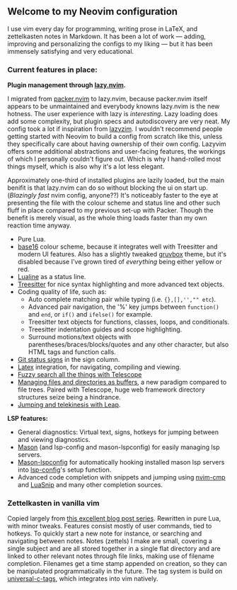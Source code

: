 ## Welcome to my Neovim configuration

I use vim every day for programming, writing prose in LaTeX, and zettelkasten notes in
Markdown. It has been a lot of work — adding, improving and personalizing the configs
to my liking — but it has been immensely satisfying and very educational.

### Current features in place:

**Plugin management through [lazy.nvim](https://github.com/folke/lazy.nvim).**

I migrated from [packer.nvim](https://github.com/wbthomason/packer.nvim) to lazy.nvim,
because packer.nvim itself appears to be unmaintained and everybody knowns lazy.nvim is
the new hotness. The user experience with lazy is _interesting_. Lazy loading does add
some complexity, but plugin specs and autodiscovery are very neat. My config took a lot if
inspiration from [lazyzim](https://github.com/LazyVim/LazyVim). I wouldn't recommend
people getting started with Neovim to build a config from scratch like this, unless they
specifically care about having ownership of their own config. Lazyvim offers some
additional abstractions and user-facing features, the workings of which I personally
couldn't figure out. Which is why I hand-rolled most things myself, which is also why it's
a lot less elegant.

Approximately one-third of installed plugins are lazily loaded, but the main benifit is
that lazy.nvim can do so without blocking the ui on start up. (_Blazingly fast_ nvim
config, anyone??) It's noticeably faster to the eye at presenting the file with the colour
scheme and status line and other such fluff in place compared to my previous set-up with
Packer. Though the benefit is merely visual, as the whole thing loads faster than my own
reaction time anyway.

-   Pure Lua.
-   [base16](https://github.com/RRethy/nvim-base16) colour scheme, because it integrates
    well with Treesitter and modern UI features. Also has a slightly tweaked
    [gruvbox](https://github.com/ellisonleao/gruvbox.nvim) theme, but it's disabled
    because I've grown tired of _everything_ being either yellow or red.
-   [Lualine](https://github.com/nvim-lualine/lualine.nvim) as a status line.
-   [Treesitter](https://github.com/nvim-treesitter/nvim-treesitter) for nice syntax
    highlighting and more advanced text objects.
-   Coding quality of life, such as:
    -   Auto complete matching pair while typing (i.e. `{},[],'',"" etc`).
    -   Advanced pair navigation, the '%' key jumps between `function()` and `end`,
        or `if()` and `ifelse()` for example.
    -   Treesitter text objects for functions, classes, loops, and conditionals.
    -   Treesitter indentation guides and scope highlighting.
    -   Surround motions/text objects with parentheses/braces/blocks/quotes and any other
        character, but also HTML tags and function calls.
-   [Git status signs](https://github.com/lewis6991/gitsigns.nvim) in the sign column.
-   [Latex](https://github.com/lervag/vimtex) integration, for navigating, compiling and viewing.
-   [Fuzzy search all the things with Telescope](https://github.com/nvim-telescope/telescope.nvim)
-   [Managing files and directories as buffers](https://github.com/stevearc/oil.nvim),
    a new paradigm compared to file trees. Paired with Telescope, huge web framework
    directory structures seize being a hindrance.
-   [Jumping and telekinesis with Leap](https://github.com/ggandor/leap.nvim).

**LSP features:**

-   General diagnostics: Virtual text, signs, hotkeys for jumping between and viewing
    diagnostics.
-   [Mason](https://github.com/williamboman/mason.nvim) (and lsp-config and
    mason-lspconfig) for easily managing lsp servers.
-   [Mason-lspconfig](https://github.com/williamboman/mason-lspconfig.nvim) for
    automatically hooking installed mason lsp servers into
    [lsp-config](https://github.com/neovim/nvim-lspconfig)'s setup function.
-   Advanced code completion with snippets and jumping using
    [nvim-cmp](https://github.com/hrsh7th/nvim-cmp) and
    [LuaSnip](https://github.com/L3MON4D3/LuaSnip) and many other completion sources.

### Zettelkasten in vanilla vim

Copied largely from [this excellent blog post series](https://www.edwinwenink.xyz/posts/42-vim_notetaking/).
Rewritten in pure Lua, with minor tweaks. Features consist mostly of user commands, tied
to hotkeys. To quickly start a new note for instance, or searching and navigating between
notes. Notes (zettels) I make are small, covering a single subject and are all stored
together in a single flat directory and are linked to other relevant notes through file
links, making use of filename completion. Filenames get a time stamp appended on creation,
so they can be manipulated programmatically in the future. The tag system is build on
[universal-c-tags](https://github.com/universal-ctags/ctags), which integrates into vim
natively.

